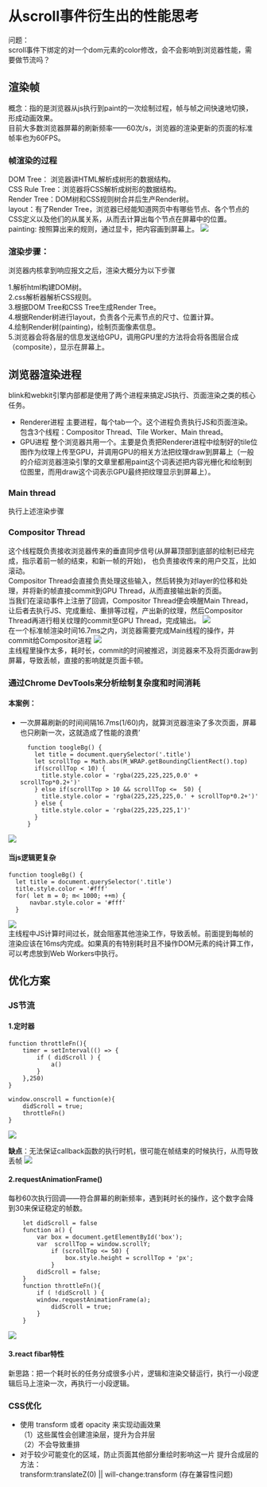 # 从scroll事件衍生出的性能思考
问题：  
  scroll事件下绑定的对一个dom元素的color修改，会不会影响到浏览器性能，需要做节流吗？	
## 渲染帧
概念：指的是浏览器从js执行到paint的一次绘制过程，帧与帧之间快速地切换，形成动画效果。      
目前大多数浏览器屏幕的刷新频率——60次/s，浏览器的渲染更新的页面的标准帧率也为60FPS。

### 帧渲染的过程
DOM Tree： 浏览器讲HTML解析成树形的数据结构。  
CSS Rule Tree：浏览器将CSS解析成树形的数据结构。  
Render Tree：DOM树和CSS规则树合并后生产Render树。  
layout：有了Render Tree，浏览器已经能知道网页中有哪些节点、各个节点的CSS定义以及他们的从属关系，从而去计算出每个节点在屏幕中的位置。  
painting: 按照算出来的规则，通过显卡，把内容画到屏幕上。
![](scriptloop.jpg)
### 渲染步骤： 
浏览器内核拿到响应报文之后，渲染大概分为以下步骤

1.解析html构建DOM树。  
2.css解析器解析CSS规则。  
3.根据DOM Tree和CSS Tree生成Render Tree。  
4.根据Render树进行layout，负责各个元素节点的尺寸、位置计算。  
4.绘制Render树(painting)，绘制页面像素信息。  
5.浏览器会将各层的信息发送给GPU，调用GPU里的方法将会将各图层合成（composite），显示在屏幕上。  
## 浏览器渲染进程
blink和webkit引擎内部都是使用了两个进程来搞定JS执行、页面渲染之类的核心任务。

* Renderer进程
主要进程，每个tab一个。这个进程负责执行JS和页面渲染。包含3个线程：Compositor Thread、Tile Worker、Main thread。
* GPU进程
整个浏览器共用一个。主要是负责把Renderer进程中绘制好的tile位图作为纹理上传至GPU，并调用GPU的相关方法把纹理draw到屏幕上（一般的介绍浏览器渲染引擎的文章里都用paint这个词表述把内容光栅化和绘制到位图里，而用draw这个词表示GPU最终把纹理显示到屏幕上）。
### Main thread
执行上述渲染步骤
### Compositor Thread
这个线程既负责接收浏览器传来的垂直同步信号(从屏幕顶部到底部的绘制已经完成，指示着前一帧的结束，和新一帧的开始)， 也负责接收传来的用户交互，比如滚动。  
Compositor Thread会直接负责处理这些输入，然后转换为对layer的位移和处理，并将新的帧直接commit到GPU Thread，从而直接输出新的页面。  
当我们在滚动事件上注册了回调，Compositor Thread便会唤醒Main Thread，让后者去执行JS、完成重绘、重排等过程，产出新的纹理，然后Compositor Thread再进行相关纹理的commit至GPU Thread，完成输出。
![](scriptoop.jpg)  
在一个标准帧渲染时间16.7ms之内，浏览器需要完成Main线程的操作，并commit给Compositor进程
![](compositor_no.jpg)  
主线程里操作太多，耗时长，commit的时间被推迟，浏览器来不及将页面draw到屏幕，导致丢帧，直接的影响就是页面卡顿。
### 通过Chrome DevTools来分析绘制复杂度和时间消耗
#### 本案例：   

* 一次屏幕刷新的时间间隔16.7ms(1/60)内，就算浏览器渲染了多次页面，屏幕也只刷新一次，这就造成了性能的浪费’

	
		function toogleBg() {
		  let title = document.querySelector('.title')
		  let scrollTop = Math.abs(M_WRAP.getBoundingClientRect().top)
		  if(scrollTop < 10) {
			title.style.color = 'rgba(225,225,225,0.0' + scrollTop*0.2+')'    
		  } else if(scrollTop > 10 && scrollTop <=  50) {
		    title.style.color = 'rgba(225,225,225,0.' + scrollTop*0.2+')'
		  } else {
		    title.style.color = 'rgba(225,225,225,1')'            
		  }
		} 
![](xiao.png)  
#### 当js逻辑更复杂
	
	function toogleBg() {
	  let title = document.querySelector('.title')
	  title.style.color = '#fff'
	  for( let m = 0; m< 1000; ++m) {
	      navbar.style.color = '#fff'
	  }
![](serinterval.png)  
主线程中JS计算时间过长，就会阻塞其他渲染工作，导致丢帧。前面提到每帧的渲染应该在16ms内完成。如果真的有特别耗时且不操作DOM元素的纯计算工作，可以考虑放到Web Workers中执行。
## 优化方案
### JS节流
#### 1.定时器

	function throttleFn(){
    	timer = setInterval(() => {
    		if ( didScroll ) {
    			a()
    		}
	    },250)
	}

	window.onscroll = function(e){
		didScroll = true;
		throttleFn()
	}

![](setinterval.png)

**缺点**：无法保证callback函数的执行时机，很可能在帧结束的时候执行，从而导致丢帧
![](settimeout.png)
#### 2.requestAnimationFrame()
每秒60次执行回调——符合屏幕的刷新频率，遇到耗时长的操作，这个数字会降到30来保证稳定的帧数。

		let didScroll = false
		function a() {
			var box = document.getElementById('box');
			var  scrollTop = window.scrollY;
			    if (scrollTop <= 50) {
			    	box.style.height = scrollTop + 'px';
			   	}
		  	didScroll = false;
		}	
		function throttleFn(){
		 	if ( !didScroll ) {
			window.requestAnimationFrame(a);
				didScroll = true;
	    	}
		}
![](16fps.png)

#### 3.react fibar特性
新思路：把一个耗时长的任务分成很多小片，逻辑和渲染交替运行，执行一小段逻辑后马上渲染一次，再执行一小段逻辑。
### CSS优化
* 使用 transform 或者 opacity 来实现动画效果    
	（1）这些属性会创建渲染层，提升为合并层  
	（2）不会导致重排  
* 对于较少可能变化的区域，防止页面其他部分重绘时影响这一片 提升合成层的方法：  
   transform:translateZ(0) || will-change:transform
(存在兼容性问题)
